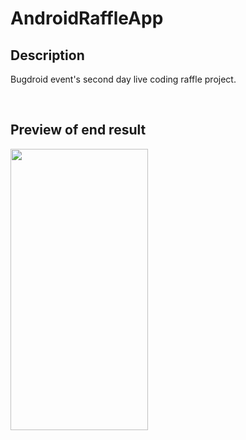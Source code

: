 # AndroidRaffleApp

## Description
Bugdroid event's second day live coding raffle project. 

<br>

## Preview of end result
<table><img src="https://i.imgur.com/bX1rnmC.png" width="220" height="450"></table>

 <br>
